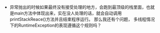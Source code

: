 - 异常抛出的时候如果最终没有接受处理的地方，会跑到最顶级的栈里面，也就是main方法中体现出来，实在没人处理的话，就会自动调用printStackReace()方法并且结束程序运行。
那么我还有个问题， 多线程情况下的RuntimeException的表现遵循这个规则吗？